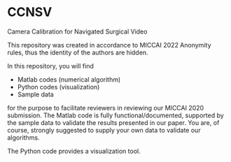# CCNSV
Camera Calibration for Navigated Surgical Video

This repository was created in accordance to MICCAI 2022 Anonymity rules, thus the identity of the authors are hidden. 

In this repository, you will find

- Matlab codes (numerical algorithm)
- Python codes (visualization)
- Sample data

for the purpose to facilitate reviewers in reviewing our MICCAI 2020 submission. The Matlab code is fully functional/documented, supported by the sample data to validate the results presented in our paper. You are, of course, strongly suggested to supply your own data to validate our algorithms.

The Python code provides a visualization tool. 